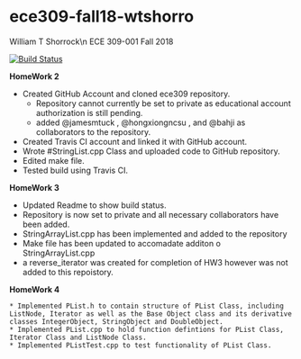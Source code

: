 # ece309-fall18-wtshorro
William T Shorrock\n
ECE 309-001
Fall 2018

[![Build Status](https://travis-ci.com/wtshorro/ece309-fall18-wtshorro.svg?token=wcHipE8qsihC8v1B1PCS&branch=master)](https://travis-ci.com/wtshorro/ece309-fall18-wtshorro)

**HomeWork 2**

  * Created GitHub Account and cloned ece309 repository.
      * Repository cannot currently be set to private as educational account authorization is still pending. 
      * added @jamesmtuck , @hongxiongncsu , and @bahji as collaborators to the repository. 
  * Created Travis CI account and linked it with GitHub account.
  * Wrote #StringList.cpp Class and uploaded code to GitHub repository.
  * Edited make file.
  * Tested build using Travis CI.
  
  **HomeWork 3**
  
   * Updated Readme to show build status.
   * Repository is now set to private and all necessary collaborators have been added. 
   * StringArrayList.cpp has been implemented and added to the repository
   * Make file has been updated to accomadate additon o StringArrayList.cpp
   * a reverse_iterator was created for completion of HW3 however was not added to this repoistory. 
   
   **HomeWork 4**
   
    * Implemented PList.h to contain structure of PList Class, including ListNode, Iterator as well as the Base Object class and its derivative classes IntegerObject, StringObject and DoubleObject.
    * Implemented PList.cpp to hold function defintions for PList Class, Iterator Class and ListNode Class.
    * Implemented PListTest.cpp to test functionality of PList Class.
  

